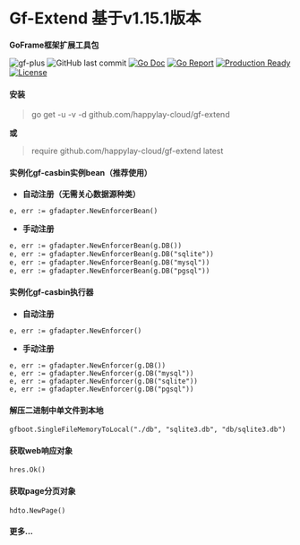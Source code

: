 # Gf-Extend 基于v1.15.1版本

**GoFrame框架扩展工具包**

![gf-plus](https://img.shields.io/badge/gf-plus-ea7b99)
![GitHub last commit](https://img.shields.io/github/last-commit/happylay-cloud/gf-extend?style=flat-square)
[![Go Doc](https://godoc.org/happylay-cloud/gf-extend?status.svg)](https://pkg.go.dev/github.com/happylay-cloud/gf-extend)
[![Go Report](https://goreportcard.com/badge/happylay-cloud/gf-extend?v=1)](https://goreportcard.com/report/happylay-cloud/gf-extend)
[![Production Ready](https://img.shields.io/badge/production-ready-blue.svg)](https://github.com/happylay-cloud/gf-extend)
[![License](https://img.shields.io/github/license/happylay-cloud/gf-extend.svg?style=flat)](https://github.com/happylay-cloud/gf-extend)

#### **安装**

> go get -u -v -d github.com/happylay-cloud/gf-extend

**或**

> require github.com/happylay-cloud/gf-extend latest

#### 实例化gf-casbin实例bean（推荐使用）

* **自动注册（无需关心数据源种类）**

```
e, err := gfadapter.NewEnforcerBean()
```

* **手动注册**

```markdown
e, err := gfadapter.NewEnforcerBean(g.DB())
e, err := gfadapter.NewEnforcerBean(g.DB("sqlite"))
e, err := gfadapter.NewEnforcerBean(g.DB("mysql"))
e, err := gfadapter.NewEnforcerBean(g.DB("pgsql"))
```

#### 实例化gf-casbin执行器

* **自动注册**

```
e, err := gfadapter.NewEnforcer()
```

* **手动注册**

```
e, err := gfadapter.NewEnforcer(g.DB())
e, err := gfadapter.NewEnforcer(g.DB("mysql"))
e, err := gfadapter.NewEnforcer(g.DB("sqlite"))
e, err := gfadapter.NewEnforcer(g.DB("pgsql"))
```

#### 解压二进制中单文件到本地

```
gfboot.SingleFileMemoryToLocal("./db", "sqlite3.db", "db/sqlite3.db")
```

#### 获取web响应对象

```
hres.Ok()
```

#### 获取page分页对象

```
hdto.NewPage()
```

#### **更多...**
